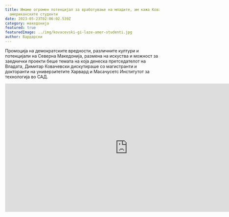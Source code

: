```yaml
---
title: Имаме огромен потенцијал за вработување на младите, им кажа Ковачевски на
  американските студенти
date: 2023-05-23T02:06:02.539Z
category: македонија
featured: true
featuredImage: ../img/kovacevski-gi-laze-amer-studenti.jpg
author: Вардарски
---
```

<!--StartFragment-->

Промоција на демократските вредности, различните култури и потенцијали на Северна Македонија, размена на искуства и можност за заеднички проекти беше темата на која денеска претседателот на Владата, Димитар Ковачевски дискутираше со магистранти и докторанти на универзитетите Харвард и Масачусетс Институтот за технологија во САД.

<!--EndFragment--><iframe width="800" height="420" src="https://www.youtube.com/embed/ru7e2rXTUEo" title="Средба со студенти од Harvard Kennedy School, Harvard Business School и MIT School of Management" frameborder="0" allow="accelerometer; autoplay; clipboard-write; encrypted-media; gyroscope; picture-in-picture; web-share" allowfullscreen></iframe>